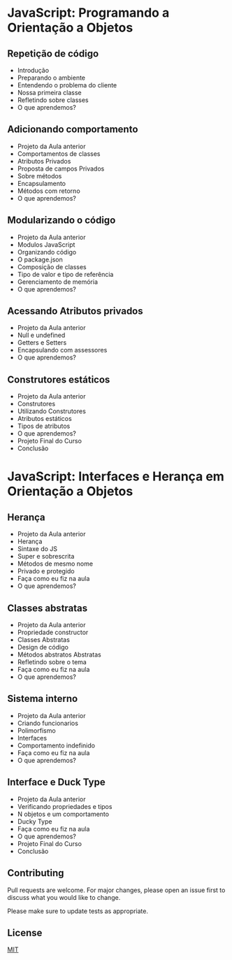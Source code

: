 # JavaScript: Programando a Orientação a Objetos

## Repetição de código
- Introdução
- Preparando o ambiente
- Entendendo o problema do cliente
- Nossa primeira classe
- Refletindo sobre classes
- O que aprendemos?

## Adicionando comportamento
- Projeto da Aula anterior
- Comportamentos de classes
- Atributos Privados
- Proposta de campos Privados
- Sobre métodos
- Encapsulamento
- Métodos com retorno
- O que aprendemos?

## Modularizando o código
- Projeto da Aula anterior
- Modulos JavaScript
- Organizando código
- O package.json
- Composição de classes
- Tipo de valor e tipo de referência
- Gerenciamento de memória
- O que aprendemos?

## Acessando Atributos privados
- Projeto da Aula anterior
- Null e undefined
- Getters e Setters
- Encapsulando com assessores
- O que aprendemos?

## Construtores estáticos
- Projeto da Aula anterior
- Construtores
- Utilizando Construtores
- Atributos estáticos
- Tipos de atributos
- O que aprendemos?
- Projeto Final do Curso
- Conclusão

# JavaScript: Interfaces e Herança em Orientação a Objetos

## Herança
- Projeto da Aula anterior
- Herança
- Sintaxe do JS
- Super e sobrescrita
- Métodos de mesmo nome
- Privado e protegido
- Faça como eu fiz na aula
- O que aprendemos?

## Classes abstratas
- Projeto da Aula anterior
- Propriedade constructor
- Classes Abstratas
- Design de código
- Métodos abstratos Abstratas
- Refletindo sobre o tema
- Faça como eu fiz na aula
- O que aprendemos?

## Sistema interno
- Projeto da Aula anterior
- Criando funcionarios
- Polimorfismo
- Interfaces
- Comportamento indefinido
- Faça como eu fiz na aula
- O que aprendemos?

## Interface e Duck Type
- Projeto da Aula anterior
- Verificando propriedades e tipos
- N objetos e um comportamento
- Ducky Type
- Faça como eu fiz na aula
- O que aprendemos?
- Projeto Final do Curso
- Conclusão

## Contributing
Pull requests are welcome. For major changes, please open an issue first to discuss what you would like to change.

Please make sure to update tests as appropriate.

## License
[MIT](https://choosealicense.com/licenses/mit/)

